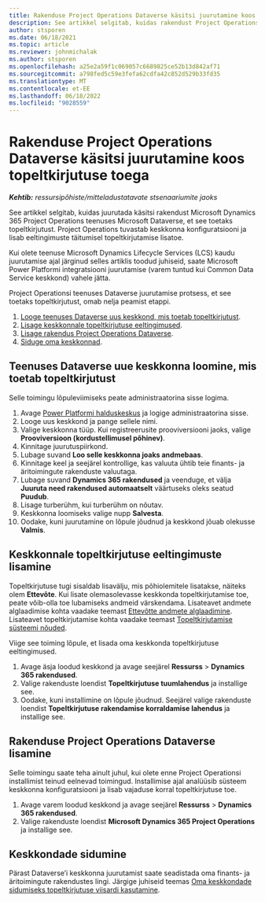 ```yaml
---
title: Rakenduse Project Operations Dataverse käsitsi juurutamine koos topeltkirjutuse toega
description: See artikkel selgitab, kuidas rakendust Project Operations Dataverse käsitsi juurutada, et see toetaks topeltkirjutust.
author: stsporen
ms.date: 06/18/2021
ms.topic: article
ms.reviewer: johnmichalak
ms.author: stsporen
ms.openlocfilehash: a25e2a59f1c069057c6689825ce52b13d842af71
ms.sourcegitcommit: a798fed5c59e3fefa62cdfa42c852d529b33fd35
ms.translationtype: MT
ms.contentlocale: et-EE
ms.lasthandoff: 06/18/2022
ms.locfileid: "9028559"
---
```

# <a name="manually-deploy-the-project-operations-dataverse-app-with-dual-write-support"></a>Rakenduse Project Operations Dataverse käsitsi juurutamine koos topeltkirjutuse toega

_**Kehtib:** ressursipõhiste/mitteladustatavate stsenaariumite jaoks_

See artikkel selgitab, kuidas juurutada käsitsi rakendust Microsoft Dynamics 365 Project Operations teenuses Microsoft Dataverse, et see toetaks topeltkirjutust. Project Operations tuvastab keskkonna konfiguratsiooni ja lisab eeltingimuste täitumisel topeltkirjutamise lisatoe.

Kui olete teenuse Microsoft Dynamics Lifecycle Services (LCS) kaudu juurutamise ajal järginud selles artiklis toodud juhiseid, saate Microsoft Power Platformi integratsiooni juurutamise (varem tuntud kui Common Data Service keskkond) vahele jätta.

Project Operationsi teenuses Dataverse juurutamise protsess, et see toetaks topeltkirjutust, omab nelja peamist etappi.

1. [Looge teenuses Dataverse uus keskkond, mis toetab topeltkirjutust](#create).
2. [Lisage keskkonnale topeltkirjutuse eeltingimused](#prerequisites).
3. [Lisage rakendus Project Operations Dataverse](#dataverse).
4. [Siduge oma keskkonnad](#link).

## <a name="create-a-new-environment-in-dataverse-that-supports-dual-write"></a><a name="create"></a>Teenuses Dataverse uue keskkonna loomine, mis toetab topeltkirjutust

Selle toimingu lõpuleviimiseks peate administraatorina sisse logima.

1. Avage [Power Platformi halduskeskus](https://admin.powerplatform.com) ja logige administraatorina sisse.
2. Looge uus keskkond ja pange sellele nimi.
3. Valige keskkonna tüüp. Kui registreerusite prooviversiooni jaoks, valige **Prooviversioon (kordustellimusel põhinev)**.
4. Kinnitage juurutuspiirkond.
5. Lubage suvand **Loo selle keskkonna joaks andmebaas**. 
6. Kinnitage keel ja seejärel kontrollige, kas valuuta ühtib teie finants- ja äritoimingute rakenduste valuutaga.
7. Lubage suvand **Dynamics 365 rakendused** ja veenduge, et välja **Juuruta need rakendused automaatselt** väärtuseks oleks seatud **Puudub**.
8. Lisage turberühm, kui turberühm on nõutav.
9. Keskkonna loomiseks valige nupp **Salvesta**.
10. Oodake, kuni juurutamine on lõpule jõudnud ja keskkond jõuab olekusse **Valmis**.

## <a name="add-dual-write-prerequisites-to-the-environment"></a><a name="prerequisites"></a>Keskkonnale topeltkirjutuse eeltingimuste lisamine

Topeltkirjutuse tugi sisaldab lisavälju, mis põhiolemitele lisatakse, näiteks olem **Ettevõte**. Kui lisate olemasolevasse keskkonda topeltkirjutamise toe, peate võib-olla toe lubamiseks andmeid värskendama. Lisateavet andmete alglaadimise kohta vaadake teemast [Ettevõtte andmete alglaadimine](/dynamics365/fin-ops-core/dev-itpro/data-entities/dual-write/bootstrap-company-data). Lisateavet topeltkirjutamise kohta vaadake teemast [Topeltkirjutamise süsteemi nõuded](/dynamics365/fin-ops-core/dev-itpro/data-entities/dual-write/dual-write-system-req).

Viige see toiming lõpule, et lisada oma keskkonda topeltkirjutuse eeltingimused.

1. Avage äsja loodud keskkond ja avage seejärel **Ressurss** \> **Dynamics 365 rakendused**.
2. Valige rakenduste loendist **Topeltkirjutuse tuumlahendus** ja installige see.
3. Oodake, kuni installimine on lõpule jõudnud. Seejärel valige rakenduste loendist **Topeltkirjutuse rakendamise korraldamise lahendus** ja installige see.

## <a name="add-the-project-operations-dataverse-app"></a><a name="dataverse"></a>Rakenduse Project Operations Dataverse lisamine

Selle toimingu saate teha ainult juhul, kui olete enne Project Operationsi installimist teinud eelnevad toimingud. Installimise ajal analüüsib süsteem keskkonna konfiguratsiooni ja lisab vajaduse korral topeltkirjutuse toe.

1. Avage varem loodud keskkond ja avage seejärel **Ressurss** \> **Dynamics 365 rakendused**.
2. Valige rakenduste loendist **Microsoft Dynamics 365 Project Operations** ja installige see.

## <a name="link-your-environments"></a><a name="link"></a>Keskkondade sidumine

Pärast Dataverse’i keskkonna juurutamist saate seadistada oma finants- ja äritoimingute rakendustes lingi. Järgige juhiseid teemas [Oma keskkondade sidumiseks topeltkirjutuse viisardi kasutamine](/dynamics365/fin-ops-core/dev-itpro/data-entities/dual-write/link-your-environment).
